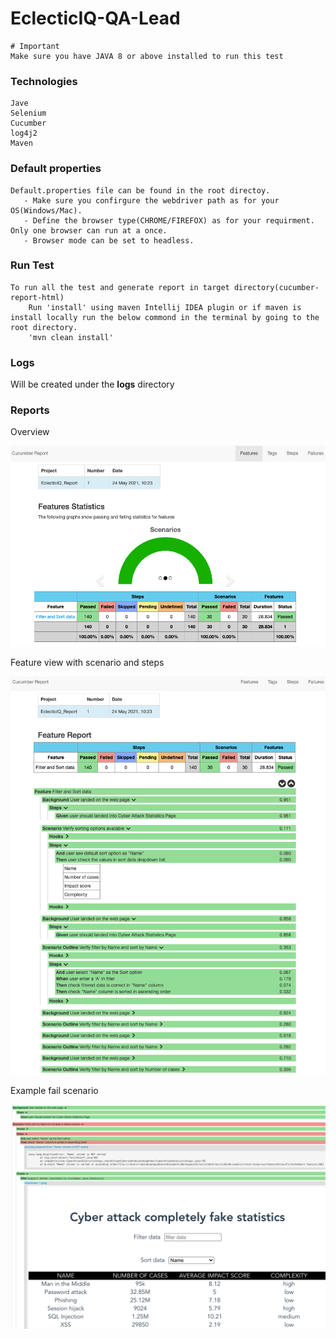 # EclecticIQ-QA-Lead

~~~~
# Important
Make sure you have JAVA 8 or above installed to run this test
~~~~

### Technologies

    Jave
    Selenium
    Cucumber
    log4j2
    Maven

### Default properties

    Default.properties file can be found in the root directoy.
       - Make sure you confirgure the webdriver path as for your OS(Windows/Mac).
       - Define the browser type(CHROME/FIREFOX) as for your requirment. Only one browser can run at a once.
       - Browser mode can be set to headless.

### Run Test

    To run all the test and generate report in target directory(cucumber-report-html)
        Run 'install' using maven Intellij IDEA plugin or if maven is install locally run the below commond in the terminal by going to the root directory.
        'mvn clean install'

### Logs

Will be created under the **logs** directory

### Reports

Overview

![img.png](reportscreenshots/cucmber_report_overview.png)

Feature view with scenario and steps

![img_1.png](reportscreenshots/cucmber_report_scenario_passed.png)

Example fail scenario

![img_2.png](reportscreenshots/cucmber_report_scenario_fail.png)
    
